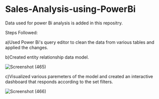 # Sales-Analysis-using-PowerBi
Data used for power Bi analysis is added in this repositry.

Steps Followed:

a)Used Power Bi's query editor to clean the data from various tables and applied the changes.
 
b)Created entity relationship data model.

![Screenshot (465)](https://user-images.githubusercontent.com/99244447/211257909-0123e550-fa6f-4d16-a8f6-3316cfa5adf7.png)


c)Visualized various paremeters of the model and created an interactive dashboard that responds according to the set filters.

![Screenshot (466)](https://user-images.githubusercontent.com/99244447/211257953-df38a757-2a20-48cc-ab82-6ad184f58bdf.png)




